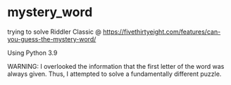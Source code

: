 # mystery_word
trying to solve Riddler Classic @ https://fivethirtyeight.com/features/can-you-guess-the-mystery-word/

Using Python 3.9

WARNING:
I overlooked the information that the first letter of the word was always given. 
Thus, I attempted to solve a fundamentally different puzzle.
